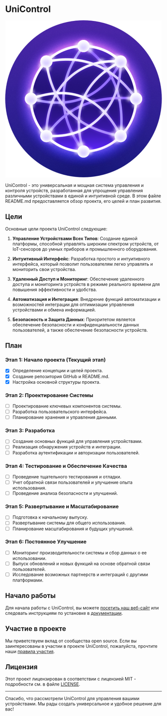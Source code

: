 # UniControl

![Логотип UniControl](Logo.png)

UniControl - это универсальная и мощная система управления и контроля устройств, разработанная для упрощения управления различными устройствами в единой и интуитивной среде. В этом файле README.md предоставляется обзор проекта, его целей и план развития.

## Цели

Основные цели проекта UniControl следующие:

1. **Управление Устройствами Всех Типов**: Создание единой платформы, способной управлять широким спектром устройств, от IoT-сенсоров до умных приборов и промышленного оборудования.

2. **Интуитивный Интерфейс**: Разработка простого и интуитивного интерфейса, который позволит пользователям легко управлять и мониторить свои устройства.

3. **Удаленный Доступ и Мониторинг**: Обеспечение удаленного доступа и мониторинга устройств в режиме реального времени для повышения эффективности и удобства.

4. **Автоматизация и Интеграция**: Внедрение функций автоматизации и возможностей интеграции для оптимизации управления устройствами и обмена информацией.

5. **Безопасность и Защита Данных**: Приоритетом является обеспечение безопасности и конфиденциальности данных пользователей, а также обеспечение безопасности устройств.

## План

### Этап 1: Начало проекта (Текущий этап)

- [x] Определение концепции и целей проекта.
- [x] Создание репозитория GitHub и README.md.
- [x] Настройка основной структуры проекта.

### Этап 2: Проектирование Системы

- [ ] Проектирование ключевых компонентов системы.
- [ ] Разработка пользовательского интерфейса.
- [ ] Планирование хранения и управления данными.

### Этап 3: Разработка

- [ ] Создание основных функций для управления устройствами.
- [ ] Реализация обнаружения устройств и интеграции.
- [ ] Разработка аутентификации и авторизации пользователей.

### Этап 4: Тестирование и Обеспечение Качества

- [ ] Проведение тщательного тестирования и отладки.
- [ ] Учет обратной связи пользователей и улучшение опыта использования.
- [ ] Проведение анализа безопасности и улучшений.

### Этап 5: Развертывание и Масштабирование

- [ ] Подготовка к начальному выпуску.
- [ ] Развертывание системы для общего использования.
- [ ] Планирование масштабирования и будущих улучшений.

### Этап 6: Постоянное Улучшение

- [ ] Мониторинг производительности системы и сбор данных о ее использовании.
- [ ] Выпуск обновлений и новых функций на основе обратной связи пользователей.
- [ ] Исследование возможных партнерств и интеграций с другими платформами.

## Начало работы

Для начала работы с UniControl, вы можете [посетить наш веб-сайт](https://www.unicontrol.com) или следовать инструкциям по установке в [документации](https://docs.unicontrol.com).

## Участие в проекте

Мы приветствуем вклад от сообщества open source. Если вы заинтересованы в участии в проекте UniControl, пожалуйста, прочтите наши [правила участия](CONTRIBUTING.md).

## Лицензия

Этот проект лицензирован в соответствии с лицензией MIT - подробности см. в файле [LICENSE](LICENSE).

---

Спасибо, что рассмотрели UniControl для управления вашими устройствами. Мы рады создать универсальное и удобное решение для вас!
